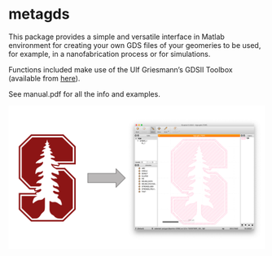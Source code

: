 # metagds

This package provides a simple and versatile interface in Matlab environment for creating your own GDS files of your geomeries to be used, for example, in a nanofabrication process or for simulations.

Functions included make use of the Ulf Griesmann’s GDSII Toolbox (available from [here](https://sites.google.com/site/ulfgri/numerical/gdsii-toolbox)).

See manual.pdf for all the info and examples.

![Front Image](readmeimage.png)
